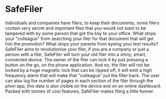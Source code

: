 # SafeFiler
 Individuals and companies have filers, to keep their documents, some filers contain very secret and important files that you would not want to be tampered with by some person that got the key to your office.  What stops your "colleague" from searching your filer for that document that will get him the promotion? What stops your parents from eyeing your test results? SafeFiler aims to revolutionise your filer, if you are a company or just a person with a filer, SafeFiler will turn your old filer into a shiny, smart, connected device.  The owner of the filer can lock it by just pressing a button on the go, on the phone application. And no, the filer will not be locked by a huge magnetic lock that can be ripped off, it will emit a high frequency alarm that will make that "colleague" put the filler back. The user can also log the number of pages in each section of the filer through the phon app, this data is also visible on the device and on an online dashboard. Packed with tonnes of cool features, SafeFiler makes filing a little funner.
